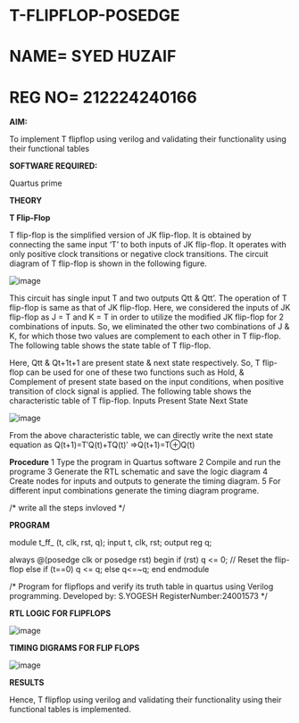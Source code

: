 # T-FLIPFLOP-POSEDGE
# NAME= SYED HUZAIF 
# REG NO= 212224240166
**AIM:**

To implement  T flipflop using verilog and validating their functionality using their functional tables

**SOFTWARE REQUIRED:**

Quartus prime

**THEORY**

**T Flip-Flop**

T flip-flop is the simplified version of JK flip-flop. It is obtained by connecting the same input ‘T’ to both inputs of JK flip-flop. It operates with only positive clock transitions or negative clock transitions. The circuit diagram of T flip-flop is shown in the following figure.

![image](https://github.com/naavaneetha/T-FLIPFLOP-POSEDGE/assets/154305477/458a68fe-2d08-4a9d-ac4f-7ae0480ce0bd)

 
This circuit has single input T and two outputs Qtt & Qtt’. The operation of T flip-flop is same as that of JK flip-flop. Here, we considered the inputs of JK flip-flop as J = T and K = T in order to utilize the modified JK flip-flop for 2 combinations of inputs. So, we eliminated the other two combinations of J & K, for which those two values are complement to each other in T flip-flop. The following table shows the state table of T flip-flop.

Here, Qtt & Qt+1t+1 are present state & next state respectively. So, T flip-flop can be used for one of these two functions such as Hold, & Complement of present state based on the input conditions, when positive transition of clock signal is applied. The following table shows the characteristic table of T flip-flop. Inputs Present State Next State

![image](https://github.com/naavaneetha/T-FLIPFLOP-POSEDGE/assets/154305477/cdd7fb32-539f-4b66-bb8d-f305a153c886)

 
From the above characteristic table, we can directly write the next state equation as Q(t+1)=T′Q(t)+TQ(t)′ ⇒Q(t+1)=T⊕Q(t)

**Procedure**
1 Type the program in Quartus software
2 Compile and run the programe
3 Generate the RTL schematic and save the logic diagram
4 Create nodes for inputs and outputs to generate the timing diagram.
5 For different input combinations generate the timing diagram programe.

/* write all the steps invloved */

**PROGRAM**

module t_ff_ (t, clk, rst, q);
  input t, clk, rst;
  output reg q;

  always @(posedge clk or posedge rst) 
begin
    if (rst)
      q <= 0; // Reset the flip-flop
    else if (t==0)
      q <= q; 
     else
        q<=~q;
  end
endmodule


/* Program for flipflops and verify its truth table in quartus using Verilog programming. Developed by: S.YOGESH RegisterNumber:24001573
*/

**RTL LOGIC FOR FLIPFLOPS**

![image](https://github.com/user-attachments/assets/a3223c9c-30fb-49c4-bb89-3cbd7d7ff944)


**TIMING DIGRAMS FOR FLIP FLOPS**

![image](https://github.com/user-attachments/assets/c5f5fb02-b6c3-42ec-bd64-d4a2c2b0eacb)


**RESULTS**

Hence, T flipflop using verilog and validating their functionality using their functional tables is implemented.
